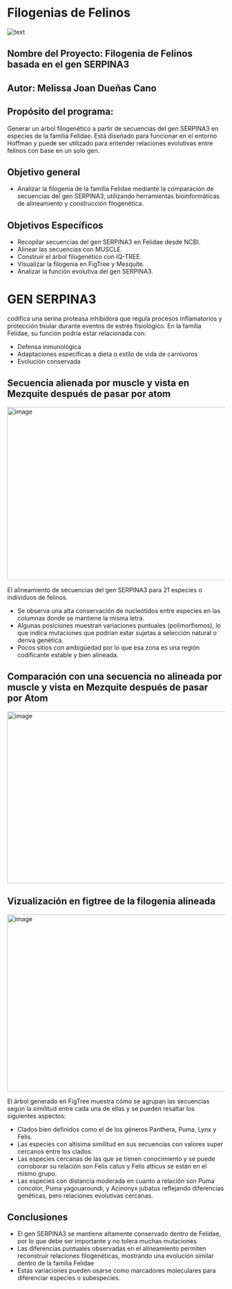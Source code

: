# Filogenias de Felinos

![text](https://wallpapers.com/images/hd/panther-1920-x-1200-background-8az3ygd3x7le6rvm.jpg)

## Nombre del Proyecto: Filogenia de Felinos basada en el gen SERPINA3 
## Autor: Melissa Joan Dueñas Cano 
## Propósito del programa: 
Generar un árbol filogenético a partir de secuencias del gen SERPINA3 en especies de la familia Felidae. Está diseñado para funcionar en el entorno Hoffman y puede ser utilizado para entender relaciones evolutivas entre felinos con base en un solo gen.

## Objetivo general
- Analizar la filogenia de la familia Felidae mediante la comparación de secuencias del gen SERPINA3, utilizando herramientas bioinformáticas de alineamiento y construcción filogenética.
  
## Objetivos Específicos
- Recopilar secuencias del gen SERPINA3 en Felidae desde NCBI.
- Alinear las secuencias con MUSCLE.
- Construir el árbol filogenético con IQ-TREE.
- Visualizar la filogenia en FigTree y Mesquite.
- Analizar la función evolutiva del gen SERPINA3.

# GEN SERPINA3
codifica una serina proteasa inhibidora que regula procesos inflamatorios y protección tisular durante eventos de estrés fisiológico. En la familia Felidae, su función podría estar relacionada con:
- Defensa inmunológica 
-	Adaptaciones específicas a dieta o estilo de vida de carnívoros 
-	Evolución conservada

## Secuencia alienada por muscle y vista en Mezquite después de pasar por atom
<img width="712" height="400" alt="image" src="https://github.com/user-attachments/assets/de65dd31-f76e-4b8f-a439-659a68d95c8c" />

El alineamiento de secuencias del gen SERPINA3 para 21 especies o individuos de felinos.
- Se observa una alta conservación de nucleótidos entre especies en las columnas donde se mantiene la misma letra. 
- Algunas posiciones muestran variaciones puntuales (polimorfismos), lo que indica mutaciones que podrían estar sujetas a selección natural o deriva genética.
- Pocos sitios con ambigüedad por lo que esa zona es una región codificante estable y bien alineada.

## Comparación con una secuencia no alineada por muscle y vista en Mezquite después de pasar por Atom
<img width="705" height="397" alt="image" src="https://github.com/user-attachments/assets/900e611b-da34-46a1-b936-31946642645b" />

## Vizualización en figtree de la filogenia alineada 
<img width="728" height="409" alt="image" src="https://github.com/user-attachments/assets/6fc55665-4521-4b6b-9daa-dd49daad8107" />

El árbol generado en FigTree muestra cómo se agrupan las secuencias según la similitud entre cada una de ellas y se pueden resaltar los siguientes aspectos:
- Clados bien definidos como el de los géneros Panthera, Puma, Lynx y Felis.
- Las especies con altísima similitud en sus secuencias con valores super cercanos entre los clados.  
- Las especies cercanas de las que se tienen conocimiento y se puede corroborar su relación son Felis catus y Felis atticus se están en el mismo grupo. 
- Las especies con distancia moderada en cuanto a relación son Puma concolor, Puma yagouaroundi, y Acinonyx jubatus reflejando diferencias genéticas, pero relaciones evolutivas cercanas.

## Conclusiones
- El gen SERPINA3 se mantiene altamente conservado dentro de Felidae, por lo que debe ser importante y no tolera muchas mutaciones
- Las diferencias puntuales observadas en el alineamiento permiten reconstruir relaciones filogenéticas, mostrando una evolución similar dentro de la familia Felidae
- Estas variaciones pueden usarse como marcadores moleculares para diferenciar especies o subespecies.


  
